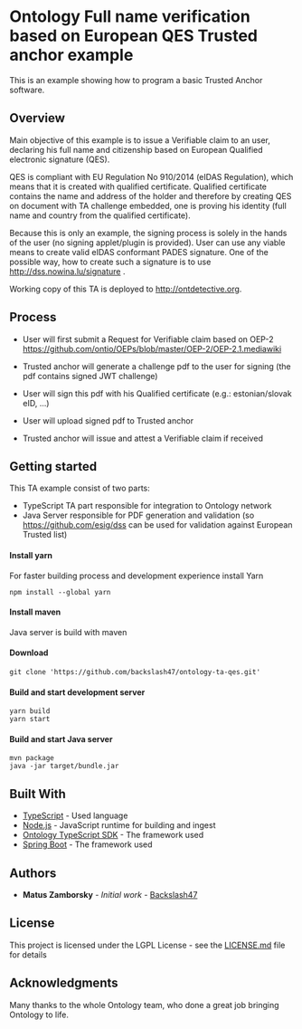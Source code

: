 # Ontology Full name verification based on European QES Trusted anchor example

This is an example showing how to program a basic Trusted Anchor software. 

## Overview

Main objective of this example is to issue a Verifiable claim to an user, declaring his full name and citizenship based on European Qualified electronic signature (QES).

QES is compliant with EU Regulation No 910/2014 (eIDAS Regulation), which means that it is created with qualified certificate. Qualified certificate contains the name and address of the holder and therefore by creating QES on document with TA challenge embedded, one is proving his identity (full name and country from the qualified certificate).

Because this is only an example, the signing process is solely in the hands of the user (no signing applet/plugin is provided). User can use any viable means to create valid eIDAS conformant PADES signature. One of the possible way, how to create such a signature is to use http://dss.nowina.lu/signature .

Working copy of this TA is deployed to http://ontdetective.org.

## Process

* User will first submit a Request for Verifiable claim based on OEP-2 https://github.com/ontio/OEPs/blob/master/OEP-2/OEP-2.1.mediawiki

* Trusted anchor will generate a challenge pdf to the user for signing (the pdf contains signed JWT challenge)

* User will sign this pdf with his Qualified certificate (e.g.: estonian/slovak eID, ...)

* User will upload signed pdf to Trusted anchor

* Trusted anchor will issue and attest a Verifiable claim if received 

## Getting started

This TA example consist of two parts: 
* TypeScript TA part responsible for integration to Ontology network
* Java Server responsible for PDF generation and validation (so https://github.com/esig/dss can be used for validation against European Trusted list)

#### Install yarn
For faster building process and development experience install Yarn

```
npm install --global yarn
```

#### Install maven
Java server is build with maven

#### Download
```
git clone 'https://github.com/backslash47/ontology-ta-qes.git'
```

#### Build and start development server
````
yarn build
yarn start
````

#### Build and start Java server
````
mvn package
java -jar target/bundle.jar
````

## Built With

* [TypeScript](https://www.typescriptlang.org/) - Used language
* [Node.js](https://nodejs.org) - JavaScript runtime for building and ingest
* [Ontology TypeScript SDK](https://github.com/ontio/ontology-ts-sdk) - The framework used
* [Spring Boot](https://projects.spring.io/spring-boot/) - The framework used

## Authors

* **Matus Zamborsky** - *Initial work* - [Backslash47](https://github.com/backslash47)

## License

This project is licensed under the LGPL License - see the [LICENSE.md](LICENSE.md) file for details

## Acknowledgments

Many thanks to the whole Ontology team, who done a great job bringing Ontology to life.
